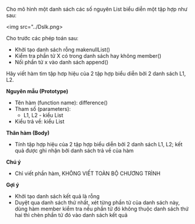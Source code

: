Cho mô hình một danh sách các số nguyên List biểu diễn một tập hợp như sau:

<img src="../Dslk.png>

Cho trước các phép toán sau:
- Khởi tạo danh sách rỗng makenullList()
- Kiểm tra phần tử X có trong danh sách hay không member()
- Nối phần tử x vào danh sách append()

Hãy viết hàm tìm tập hơp hiệu của 2 tập hợp biểu diễn bởi 2 danh sách L1, L2.

**Nguyên mẫu (Prototype)**
- Tên hàm (function name): difference()
- Tham số (parameters):
    - L1, L2 - kiểu List
- Kiểu trả về: kiểu List

**Thân hàm (Body)**
- Tính tập hợp hiệu của 2 tập hợp biểu diễn bởi 2 danh sách L1, L2; kết quả được ghi nhận bởi danh sách trả về của hàm

**Chú ý**
- Chỉ viết phần hàm, KHÔNG VIẾT TOÀN BỘ CHƯƠNG TRÌNH

**Gợi ý**
- Khởi tạo danh sách kết quả là rỗng
- Duyệt qua danh sách thứ nhất, xét từng phần tử của danh sách này, dùng hàm member kiểm tra nếu phần tử đó không thuộc danh sách thứ hai thì chèn phần tử đó vào danh sách kết quả